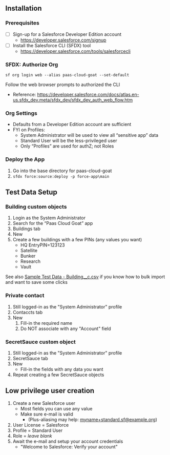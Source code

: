 ## Installation

### Prerequisites

- [ ] Sign-up for a Salesforce Developer Edition account
  - https://developer.salesforce.com/signup
- [ ] Install the Salesforce CLI (SFDX) tool
  - https://developer.salesforce.com/tools/salesforcecli

### SFDX: Authorize Org

`sf org login web --alias paas-cloud-goat --set-default`

Follow the web browser prompts to authorized the CLI
- Reference: https://developer.salesforce.com/docs/atlas.en-us.sfdx_dev.meta/sfdx_dev/sfdx_dev_auth_web_flow.htm

### Org Settings
- Defaults from a Developer Edition account are sufficient
- FYI on Profiles:
  - System Administrator will be used to view all “sensitive app” data
  - Standard User will be the less-privileged user
  - Only “Profiles” are used for authZ; not Roles

### Deploy the App
1. Go into the base directory for paas-cloud-goat
1. `sfdx force:source:deploy -p force-app\main`

## Test Data Setup

### Building custom objects
1. Login as the System Administrator
1. Search for the “Paas Cloud Goat” app
1. Buildings tab
1. New
1. Create a few buildings with a few PINs (any values you want)
   - HQ	EntryPIN=123123
   - Satellite
   - Bunker
   - Research
   - Vault

See also [Sample Test Data - Building__c.csv](Resources/Sample%20Test%20Data%20-%20Building__c.csv) if you know how to bulk import and want to save some clicks

### Private contact
1. Still logged-in as the "System Administrator" profile
1. Contaccts tab
1. New
   1. Fill-in the required name
   1. Do NOT associate with any "Account" field
  
### SecretSauce custom object
1. Still logged-in as the "System Administrator" profile
1. SecretSauce tab
1. New
   - Fill-in the fields with any data you want
1. Repeat creating a few SecretSauce objects

## Low privilege user creation
1. Create a new Salesforce user
   - Most fields you can use any value
   - Make sure e-mail is valid
     - (Plus-aliasing may help:  myname+standard.sf@example.org)
1. User License = Salesforce
1. Profile = Standard User
1. Role = _leave blank_
1. Await the e-mail and setup your account credentials
   - "Welcome to Salesforce: Verify your account"
